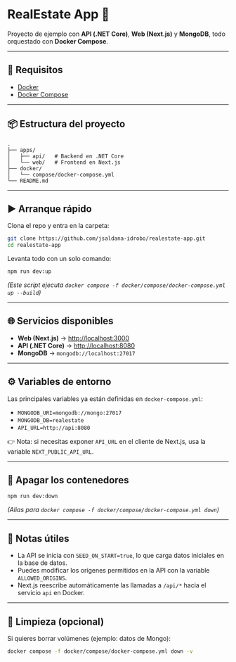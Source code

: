 # RealEstate App 🏡

Proyecto de ejemplo con **API (.NET Core)**, **Web (Next.js)** y **MongoDB**, todo orquestado con **Docker Compose**.

---

## 🚀 Requisitos

- [Docker](https://docs.docker.com/get-docker/)
- [Docker Compose](https://docs.docker.com/compose/)

---

## 📦 Estructura del proyecto

```
.
├── apps/
│   ├── api/   # Backend en .NET Core
│   └── web/   # Frontend en Next.js
├── docker/
│   └── compose/docker-compose.yml
└── README.md
```

---

## ▶️ Arranque rápido

Clona el repo y entra en la carpeta:

```bash
git clone https://github.com/jsaldana-idrobo/realestate-app.git
cd realestate-app
```

Levanta todo con un solo comando:

```bash
npm run dev:up
```

_(Este script ejecuta `docker compose -f docker/compose/docker-compose.yml up --build`)_

---

## 🌐 Servicios disponibles

- **Web (Next.js)** → [http://localhost:3000](http://localhost:3000)
- **API (.NET Core)** → [http://localhost:8080](http://localhost:8080)
- **MongoDB** → `mongodb://localhost:27017`

---

## ⚙️ Variables de entorno

Las principales variables ya están definidas en `docker-compose.yml`:

- `MONGODB_URI=mongodb://mongo:27017`
- `MONGODB_DB=realestate`
- `API_URL=http://api:8080`

👉 Nota: si necesitas exponer `API_URL` en el cliente de Next.js, usa la variable `NEXT_PUBLIC_API_URL`.

---

## 🛑 Apagar los contenedores

```bash
npm run dev:down
```

_(Alias para `docker compose -f docker/compose/docker-compose.yml down`)_

---

## 📖 Notas útiles

- La API se inicia con `SEED_ON_START=true`, lo que carga datos iniciales en la base de datos.
- Puedes modificar los orígenes permitidos en la API con la variable `ALLOWED_ORIGINS`.
- Next.js reescribe automáticamente las llamadas a `/api/*` hacia el servicio `api` en Docker.

---

## 🧹 Limpieza (opcional)

Si quieres borrar volúmenes (ejemplo: datos de Mongo):

```bash
docker compose -f docker/compose/docker-compose.yml down -v
```
